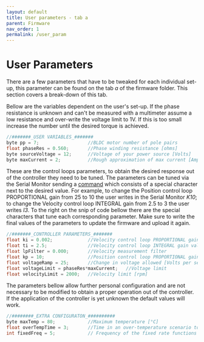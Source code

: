 ```yaml
---
layout: default
title: User parameters - tab a
parent: Firmware
nav_order: 1
permalink: /user_param
---
```


# User Parameters

There are a few parameters that have to be tweaked for each individual set-up, this parameter can be found on the tab *a* of the firmware folder. This section covers a break-down of this tab.

Bellow are the variables dependent on the user's set-up. If the phase resistance is unknown and can't be measured with a multimeter assume a low resistance and over-write the voltage limit to 1V. If this is too small increase the number until the desired torque is achieved.

```c++
//#######_USER VARIABLES_#######
byte pp = 7;                  //BLDC motor number of pole pairs
float phaseRes = 0.560;       //Phase winding resistance [ohms]
byte sourceVoltage = 12;      //Voltage of your power source [Volts]
byte maxCurrent = 2;          //Rough approximation of max current [Amps]
```

These are the control loops parameters, to obtain the desired response out of the controller they need to be tuned. The parameters can be tuned via the Serial Monitor sending a [command](https://docs.simplefoc.com/communication) which consists of a special character next to the desired value. For example, to change the Position control loop PROPORTIONAL gain from 25 to 10 the user writes in the Serial Monitor *K10*; to change the Velocity control loop INTEGRAL gain from 2.5 to 3 the user writes *I3*. To the right on the snip of code bellow there are the special characters that tune each corresponding parameter. Make sure to write the final values of the parameters to update the firmware and upload it again.

```c++
//#######_CONTROLLER PARAMETERS_#######
float ki = 0.002;             //Velocity control loop PROPORTIONAL gain value   - P_
float ti = 2.5;               //Velocity control loop INTEGRAL gain value       - I_
float lpFilter = 0.000;       //Velocity measurement filter                     - F_
float kp = 10;                //Position control loop PROPORTIONAL gain value   - K_
float voltageRamp = 25;       //Change in voltage allowed [Volts per sec]       - R_
float voltageLimit = phaseRes*maxCurrent;   //Voltage limit                     - L_
float velocityLimit = 2000;   //Velocity limit [rpm]                            - V_
```

The parameters bellow allow further personal configuration and are not necessary to be modified to obtain a proper operation out of the controller. If the application of the controller is yet unknown the default values will work.

```c++
//########_EXTRA CONFIGURATON_##########
byte maxTemp = 80;            //Maximum temperature [°C]
float overTempTime = 3;       //Time in an over-temperature scenario to disable the controller [seconds]
int fixedFreq = 5;            // Frequency of the fixed rate functions in loop [hertz]
```
